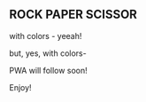 ROCK PAPER SCISSOR
-------------------

with colors - yeeah!


but, yes, with colors-

PWA will follow soon!



Enjoy!
